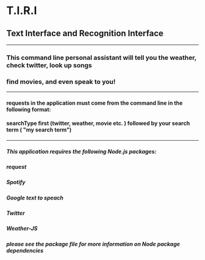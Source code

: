# T.I.R.I
## Text Interface and Recognition Interface
-------------------------------------------

### This command line personal assistant will tell you the weather, check twitter, look up songs
###  find movies, and even speak to you!
------------------------------------------------------------------------------------------------

#### requests in the application must come from the command line in the following format:
####  searchType first (twitter, weather, movie etc. ) followed by your search term ( "my search term")

------------------------------------------------------------------------------------------------

##### This application requires the following Node.js packages:
#####  request
#####  Spotify
#####  Google text to speach
#####  Twitter
#####  Weather-JS
##### *please see the package file for more information on Node package dependencies*  
